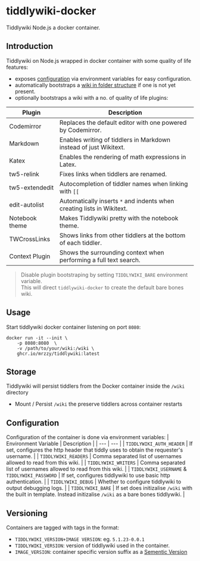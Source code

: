 # tiddlywiki-docker
Tiddlywiki Node.js a docker container.


## Introduction
Tiddlywiki on Node.js wrapped in docker container with some quality of life features:
- exposes [configuration](#Configuration) via environment variables for easy configuration.
- automatically bootstraps a [wiki in folder structure](https://www.google.com/search?channel=fs&client=ubuntu&q=tiddlywiki+folder+format)
    if one is not yet present.
- optionally bootstraps a wiki with a no. of quality of life plugins:

| Plugin | Description |
| --- | --- |
| Codemirror | Replaces the default editor with one powered by Codemirror. |
| Markdown | Enables writing of tiddlers in Markdown instead of just Wikitext. |
| Katex | Enables the rendering of math expressions in Latex. |
| tw5-relink | Fixes links when tiddlers are renamed. |
| tw5-extendedit | Autocompletion of tiddler names when linking with `[[` |
| edit-autolist | Automatically inserts `*` and indents when creating lists in Wikitext. |
| Notebook theme | Makes Tiddlywiki pretty with the notebook theme. |
| TWCrossLinks | Shows links from other tiddlers at the bottom of each tiddler. |
| Context Plugin | Shows the surrounding context when performing a full text search. |

> Disable plugin bootstraping by setting `TIDDLYWIKI_BARE` environment variable.  
> This will direct `tiddlywiki-docker` to create the default bare bones wiki.


## Usage
Start tiddlywiki docker container listening on port `8080`:
```
docker run -it --init \
    -p 8080:8080  \
    -v /path/to/your/wiki:/wiki \
    ghcr.io/mrzzy/tiddlywiki:latest
```

## Storage
Tiddlywiki will persist tiddlers from the Docker container inside the `/wiki` directory
- Mount / Persist `/wiki` the preserve tiddlers across container restarts

## Configuration
Configuration of the container is done via environment variables:
| Environment Variable | Description |
| --- | --- |
| `TIDDLYWIKI_AUTH_HEADER` | If set, configures the http header that tiddly uses to obtain the requester's username. |
| `TIDDLYWIKI_READERS` | Comma separated list of usernames allowed to read from this wiki. |
| `TIDDLYWIKI_WRITERS` | Comma separated list of usernames allowed to read from this wiki. |
| `TIDDLYWIKI_USERNAME` & `TIDDLYWIKI_PASSWORD` | If set, configures tiddlywiki to use basic http authentication. |
| `TIDDLYWIKI_DEBUG` | Whether to configure tiddlywiki to output debugging logs. |
| `TIDDLYWIKI_BARE` | If set does initizalise `/wiki` with the built in template. Instead initizalise `/wiki` as a bare bones tiddlywiki. |

## Versioning
Containers are tagged with tags in the format:
- `TIDDLYWIKI_VERSION+IMAGE VERSION`: eg. `5.1.23-0.0.1`
- `TIDDLYWIKI_VERSION`: version of tiddlywiki used in the container.
- `IMAGE_VERSION`: container specific version suffix as a [Sementic Version](https://semver.org/)
